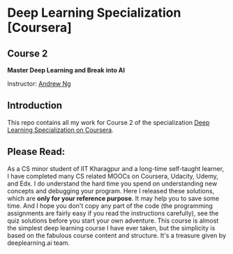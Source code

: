 # Deep Learning Specialization [Coursera]
## Course 2

**Master Deep Learning and Break into AI**

Instructor: [Andrew Ng](http://www.andrewng.org/)

## Introduction

This repo contains all my work for Course 2 of the specialization [Deep Learning Specialization on Coursera](https://www.coursera.org/specializations/deep-learning).

## Please Read:

As a CS minor student of IIT Kharagpur and a long-time self-taught learner, I have completed many CS related MOOCs on Coursera, Udacity, Udemy, and Edx. I do understand the hard time you spend on understanding new concepts and debugging your program. Here I released these solutions, which are **only for your reference purpose**. It may help you to save some time. And I hope you don't copy any part of the code (the programming assignments are fairly easy if you read the instructions carefully), see the quiz solutions before you start your own adventure. This course is almost the simplest deep learning course I have ever taken, but the simplicity is based on the fabulous course content and structure. It's a treasure given by deeplearning.ai team.

